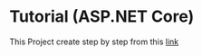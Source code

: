 # Tutorial (ASP.NET Core)
This Project create step by step from this [link](https://reactjs.net/tutorials/aspnetcore.html)
